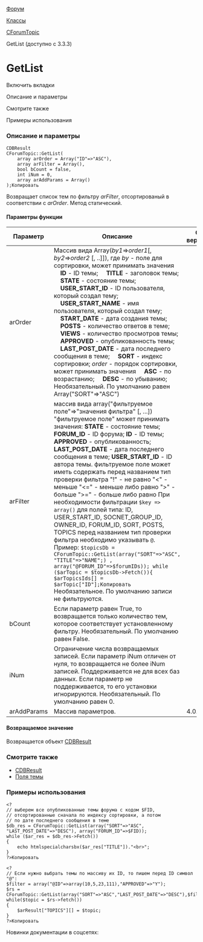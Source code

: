 [Форум](/api_help/forum/index.php)

[Классы](/api_help/forum/developer/index.php)

[CForumTopic](/api_help/forum/developer/cforumtopic/index.php)

GetList (доступно с 3.3.3)

GetList
=======

Включить вкладки

Описание и параметры

Смотрите также

Примеры использования

### Описание и параметры

```
CDBResult
CForumTopic::GetList(
	array arOrder = Array("ID"=>"ASC"),
	array arFilter = Array(),
	bool bCount = false,
	int iNum = 0,
	array arAddParams = Array()
);Копировать
```

Возвращает список тем по фильтру *arFilter*, отсортированый в соответствии с *arOrder*. Метод статический.

#### Параметры функции

| Параметр | Описание | C версии |
| --- | --- | --- |
| arOrder | Массив вида Array(*by1*=>*order1*[, *by2*=>*order2* [, ..]]), где    *by* - поле для сортировки, может принимать значения      **ID** - ID темы;      **TITLE** - заголовок темы;      **STATE** - состояние темы;      **USER\_START\_ID** - ID пользователя, который создал тему;      **USER\_START\_NAME** - имя пользователя, который создал тему;      **START\_DATE** - дата создания темы;      **POSTS** - количество ответов в теме;      **VIEWS** - количество просмотров темы;      **APPROVED** - опубликованность темы;      **LAST\_POST\_DATE** - дата последнего сообщения в теме;      **SORT** - индекс сортировки;    *order* - порядок сортировки, может принимать значения      **ASC** - по возрастанию;      **DESC** - по убыванию;   Необязательный. По умолчанию равен Array("SORT"=>"ASC") |  |
| arFilter | массив вида array("фильтруемое поле"=>"значения фильтра" [, ...])  "фильтруемое поле" может принимать значения:  **STATE** - состояние темы;  **FORUM\_ID** - ID форума;  **ID** - ID темы;  **APPROVED** - опубликованность;  **LAST\_POST\_DATE** - дата последнего сообщения в теме;   **USER\_START\_ID** - ID автора темы. фильтруемое поле может иметь содержать перед названием тип проверки фильтра  "!" - не равно  "<" - меньше  "<=" - меньше либо равно  ">" - больше  ">=" - больше либо равно    При необходимости фильтрации `$key => array()` для полей типа:   ID,   USER\_START\_ID,   SOCNET\_GROUP\_ID,   OWNER\_ID,   FORUM\_ID,   SORT,   POSTS,   TOPICS  перед названием тип проверки фильтра необходимо указывать `@`. Пример:   ``` $topicsDb = CForumTopic::GetList(array("SORT"=>"ASC", "TITLE"=>"NAME";) , array("@FORUM_ID"=>$forumIDs)); while ($arTopic = $topicsDb->Fetch()){ 	$arTopicsIds[] = $arTopic["ID"];Копировать ```    Необязательное. По умолчанию записи не фильтруются. |  |
| bCount | Если параметр равен True, то возвращается только количество тем, которое соответствует установленному фильтру. Необязательный. По умолчанию равен False. |  |
| iNum | Ограничение числа возвращаемых записей. Если параметр iNum отличен от нуля, то возвращается не более iNum записей. Поддерживается не для всех баз данных. Если параметр не поддерживается, то его установки игнорируются. Необязательный. По умолчанию равен 0. |  |
| arAddParams | Массив параметров. | 4.0.3 |

#### Возвращаемое значение

Возвращается объект [CDBResult](/api_help/main/reference/cdbresult/index.php)

### Смотрите также

* [CDBResult](/api_help/main/reference/cdbresult/index.php)
* [Поля темы](/api_help/forum/fields.php#cforumtopic)

### Примеры использования

```
<?
// выберем все опубликованные темы форума с кодом $FID, 
// отсортированные сначала по индексу сортировки, а потом 
// по дате последнего сообщения в теме
$db_res = CForumTopic::GetList(array("SORT"=>"ASC", "LAST_POST_DATE"=>"DESC"), array("FORUM_ID"=>$FID));
while ($ar_res = $db_res->Fetch())
{
	echo htmlspecialcharsbx($ar_res["TITLE"])."<br>";
}
?>Копировать
```

```
<?
// Если нужно выбрать темы по массиву их ID, то пишем перед ID символ "@":
$filter = array("@ID"=>array(10,5,23,111),"APPROVED"=>"Y");
$rs = CForumTopic::GetList(array("SORT"=>"ASC","LAST_POST_DATE"=>"DESC"),$filter);
while($topic = $rs->fetch())
{
	$arResult["TOPICS"][] = $topic;
}
?>Копировать
```

Новинки документации в соцсетях:
